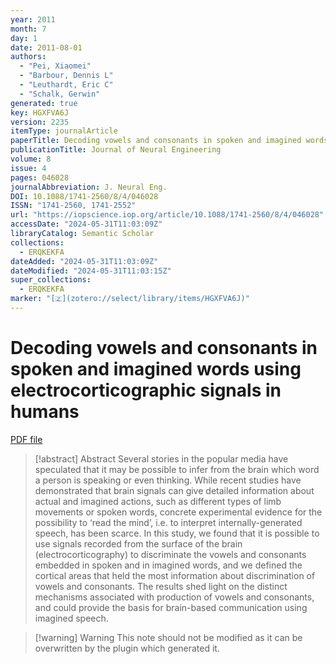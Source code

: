 ```yaml
---
year: 2011
month: 7
day: 1
date: 2011-08-01
authors:
  - "Pei, Xiaomei"
  - "Barbour, Dennis L"
  - "Leuthardt, Eric C"
  - "Schalk, Gerwin"
generated: true
key: HGXFVA6J
version: 2235
itemType: journalArticle
paperTitle: Decoding vowels and consonants in spoken and imagined words using electrocorticographic signals in humans
publicationTitle: Journal of Neural Engineering
volume: 8
issue: 4
pages: 046028
journalAbbreviation: J. Neural Eng.
DOI: 10.1088/1741-2560/8/4/046028
ISSN: "1741-2560, 1741-2552"
url: "https://iopscience.iop.org/article/10.1088/1741-2560/8/4/046028"
accessDate: "2024-05-31T11:03:09Z"
libraryCatalog: Semantic Scholar
collections:
  - ERQKEKFA
dateAdded: "2024-05-31T11:03:09Z"
dateModified: "2024-05-31T11:03:15Z"
super_collections:
  - ERQKEKFA
marker: "[🇿](zotero://select/library/items/HGXFVA6J)"
---
```


# Decoding vowels and consonants in spoken and imagined words using electrocorticographic signals in humans

[PDF file](/Papers/PDFs/Pei%20et%20al.%202011undefined%20-%20Decoding%20vowels%20and%20consonants%20in%20spoken%20and%20imagined%20words%20using%20electrocorticographic%20signals%20in%20humans.pdf)

> [!abstract] Abstract
> Several stories in the popular media have speculated that it may be possible to infer from the brain which word a person is speaking or even thinking. While recent studies have demonstrated that brain signals can give detailed information about actual and imagined actions, such as different types of limb movements or spoken words, concrete experimental evidence for the possibility to ‘read the mind’, i.e. to interpret internally-generated speech, has been scarce. In this study, we found that it is possible to use signals recorded from the surface of the brain (electrocorticography) to discriminate the vowels and consonants embedded in spoken and in imagined words, and we defined the cortical areas that held the most information about discrimination of vowels and consonants. The results shed light on the distinct mechanisms associated with production of vowels and consonants, and could provide the basis for brain-based communication using imagined speech.

>[!warning] Warning
> This note should not be modified as it can be overwritten by the plugin which generated it.

